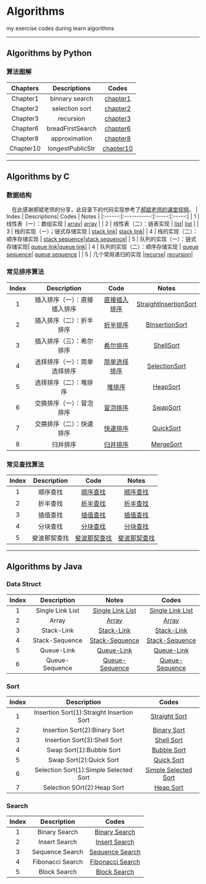 # Algorithms
my exercise codes during learn algorithms
****
## Algorithms by Python
### 算法图解

| Chapters |   Descriptions   |  Codes   |
|:--------:|:----------------:|:---------:|
| Chapter1 | binnary search  | [chapter1](./Algorithms_python/Chapter1)|
| Chapter2 | selection sort  | [chapter2](./Algorithms_python/Chapter2)|
| Chapter3 | recursion       | [chapter3](./Algorithms_python/Chapter3)|
| Chapter6 | breadFirstSearch| [chapter6](./Algorithms_python/Chapter6)|
| Chapter8 | approximation   | [chapter8](./Algorithms_python/Chapter8)|
| Chapter10| longestPublicStr| [chapter10](./Algorithms_python/Chapter10)|

***
## Algorithms by C

### 数据结构
&emsp;在此感谢郝斌老师的分享，此目录下的代码实现参考了[郝斌老师的课堂视频](https://www.bilibili.com/video/BV11s41167h6?p=72)。
|  Index | Descriptions| Codes | Notes |
|:------:|:-----------:|:-----:|:-----:|
|    1   | 线性表（一）：数组实现    | [array](./Algorithms_C/DataStruct/array.c)| [array](./Algorithms_C/Notes/array.md)  |
|   2    | 线性表（二）：链表实现    | [list](./Algorithms_C//DataStruct/list.c)| [list](./Algorithms_C/Notes/list.md) |
|   3    | 栈的实现（一）；链式存储实现    | [stack link](./Algorithms_C/DataStruct/stack_link.c)| [stack link](./Algorithms_C/Notes/stack_link.md)|
|  4     | 栈的实现（二）：顺序存储实现 | [stack sequence](./Algorithms_C/DataStruct/stack_sequence.c)|[stack sequence](./Algorithms_C/Notes/stack_sequence.md)|
|   5    | 队列的实现（一）：链式存储实现| [queue link](./Algorithms_C/DataStruct/queue_link.c)|[queue link](./Algorithms_C/Notes/queue_link.md)|
|   4    | 队列的实现（二）：顺序存储实现  | [queue sequence](./Algorithms_C/DataStruct/queue_sequence.c)| [queue sequence](./Algorithms_C/Notes/queue_sequence.md) |
|   5    | 几个常用递归的实现 |[recurse](./Algorithms_C/DataStruct/recurse.c)| [recursion](./Algorithms_C/Notes/recursion.md)|

### 常见排序算法
| Index | Description | Code | Notes |
|:-----:|:-----------:|:----:|:-----:|
|  1    | 插入排序（一）：直接插入排序|[直接插入排序](./Algorithms_C/Sorts/StraightInsertionSort.c)|[StraightInsertionSort](./Algorithms_C/Notes/InsertionSort.md)|
|  2    | 插入排序（二）：折半排序|[折半排序](./Algorithms_C/Sorts/BInsertSort.c)|[BInsertionSort](./Algorithms_C/Notes/InsertionSort.md)|
|  3    | 插入排序（三）：希尔排序|[希尔排序](./Algorithms_C/Sorts/ShellSort.c)|[ShellSort](./Algorithms_C/Notes/InsertionSort.md)|
|  4    | 选择排序（一）：简单选择排序|[简单选择排序](./Algorithms_C/Sorts/SimpleSelectSort.c)|[SelectionSort](./Algorithms_C/Notes/SelectionSort.md)|
|  5    | 选择排序（二）：堆排序|[堆排序](./Algorithms_C/Sorts/HeapSort.c)|[HeapSort](./Algorithms_C/Notes/SelectionSort.md)|
|  6    | 交换排序（一）：冒泡排序|[冒泡排序](./Algorithms_C/Sorts/BubbleSort.c)|[SwapSort](./Algorithms_C/Notes/SwapSort.md)|
|  7    | 交换排序（二）：快速排序|[快速排序](./Algorithms_C/Sorts/QuickSort.c)|[QuickSort](./Algorithms_C/Notes/SwapSort.md)|
|  8    | 归并排序|[归并排序](./Algorithms_C/Sorts/MergeSort.c)|[MergeSort](./Algorithms_C/Notes/MergeSort.md)|

### 常见查找算法
| Index | Description | Code | Notes  |
|:-----:|:-----------:|:----:|:-----:|
| 1     | 顺序查找    | [顺序查找](./Algorithms_C/Search/SequenceSearch.c)|[顺序查找](./Algorithms_C/Notes/Search.md)|
| 2     | 折半查找    | [折半查找](./Algorithms_C/Search/BinarySearch.c)|[折半查找](./Algorithms_C/Notes/Search.md)|
| 3     | 插值查找    | [插值查找](./Algorithms_C/Search/InsertSearch.c)|[插值查找](./Algorithms_C/Notes/Search.md)|
| 4     | 分块查找    | [分块查找](./Algorithms_C/Search/BlockSearch.c)|[分块查找](./Algorithms_C/Notes/Search.md)|
| 5     | 斐波那契查找| [斐波那契查找](./Algorithms_C/Search/FibonacciSearch.c)|[斐波那契查找](./Algorithms_C/Notes/Search.md)|

***

## Algorithms by Java
### Data Struct
| Index | Description       | Notes | Codes |
|:-----:|:-----------------:|:-----:|:-----:|
|   1   |   Single Link List|  [Single Link List](./Algorithms_Java/Notes/SingleLink.md)| [Single Link List](./Algorithms_Java/DataStruct/SingleLinkList/SingleLink.java)   |
|   2   |     Array         | [Array](./Algorithms_Java/Notes/Array.md) | [Array](./Algorithms_Java/DataStruct/Array/Array.java)|
|   3   |     Stack-Link      | [Stack-Link](./Algorithms_Java/Notes/stackLink.md) | [Stack-Link](./Algorithms_Java/DataStruct/Stack/stackLink.java) |
|   4   |     Stack-Sequence      | [Stack-Sequence](./Algorithms_Java/Notes/stackSequence.md) | [Stack-Sequence](./Algorithms_Java/DataStruct/Stack/stackSequence.java) |
|   5   |     Queue-Link     |   [Queue-Link](./Algorithms_Java/Notes/QueueLink.md) | [Queue-Link](./Algorithms_Java/DataStruct/Queue/QueueLink.java) |
|   6   |    Queue-Sequence  | [Queue-Sequence](./Algorithms_Java/Notes/QueueSequence.md) | [Queue-Sequence](./Algorithms_Java/DataStruct/Queue/QueueSequence.java)|

### Sort
| Index | Description |  Codes  |
|:-----:|:-----------:|:----:|
|   1   |  Insertion Sort(1):Straight Insertion Sort|[Straight Sort](./Algorithms_Java/Sort/StraightSort/StraightSort.java)|
|   2   |   Insertion Sort(2):Binary Sort | [Binary Sort](./Algorithms_Java/Sort/BinarySort/BinarySort.java) |
|   3   |   Insertion Sort(3):Shell Sort |  [Shell Sort](./Algorithms_Java/Sort/ShellSort/ShellSort.java) |
|   4   |   Swap Sort(1):Bubble Sort |  [Bubble Sort](./Algorithms_Java/Sort/BubbleSort/BubbleSort.java) |
|   5   |  Swap Sort(2):Quick Sort   |  [Quick Sort](./Algorithms_Java/Sort/QuickSort/QuickSort.java) |
|   6   |Selection Sort(1):Simple Selected Sort| [Simple Selected Sort](./Algorithms_Java/Sort/SimpleSelectedSort/SimpleSelectedSort.java) |
|   7   |Selection SOrt(2):Heap Sort | [Heap Sort](./Algorithms_Java/Sort/HeapSort/HeapSort.java) |

### Search
| Index |  Description |  Codes  |
|:-----:|:------------:|:-------:|
|   1   |   Binary Search |   [Binary Search](./Algorithms_Java/Sort/BinarySearch/BinarySearch.java) |  
|   2   |   Insert Search |  [Insert Search](./Algorithms_Java/Sort/InsertSearch/InsertSearch.java) |
|   3   |  Sequence Search| [Sequence Search](./Algorithms_Java/Sort/SequenceSearch/SequenceSearch.java) |
|   4   |  Fibonacci Search| [Fibonacci Search](./Algorithms_Java/Sort/FibonacciSearch/FibonacciSearch.java) |
|   5   |  Block Search    | [Block Search](./Algorithms_Java/Sort/BlockSearch/BlockSearch.java) |